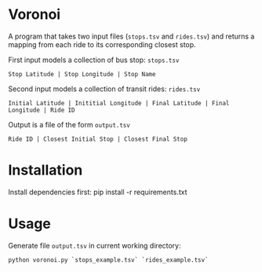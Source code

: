 # Voronoi
A program that takes two input files (`stops.tsv` and `rides.tsv`) and
returns a mapping from each ride to its corresponding closest stop.

First input models a collection of bus stop: `stops.tsv`

    Stop Latitude | Stop Longitude | Stop Name

Second input models a collection of transit rides: `rides.tsv`

    Initial Latitude | Inititial Longitude | Final Latitude | Final Longitude | Ride ID

Output is a file of the form `output.tsv`

    Ride ID | Closest Initial Stop | Closest Final Stop

# Installation
Install dependencies first:
    pip install -r requirements.txt

# Usage
Generate file `output.tsv` in current working directory:

    python voronoi.py `stops_example.tsv` `rides_example.tsv`

